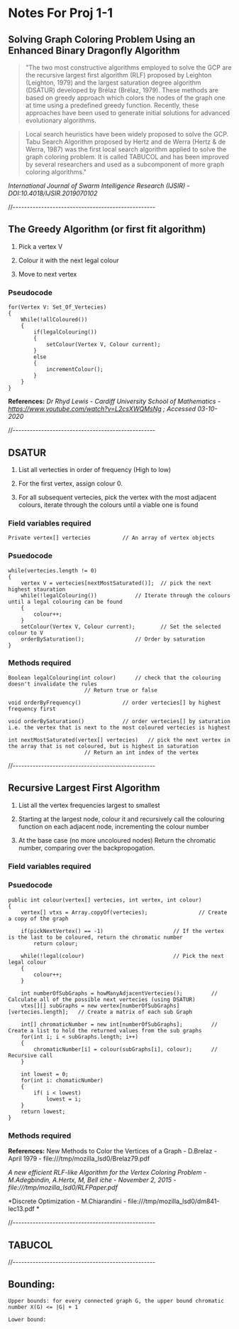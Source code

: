 # Notes For Proj 1-1

## Solving Graph Coloring Problem Using an Enhanced Binary Dragonfly Algorithm

>"The two most constructive algorithms employed to solve the GCP are the recursive largest first algorithm (RLF) proposed by Leighton (Leighton, 1979) and the largest saturation degree algorithm (DSATUR) developed by Brélaz (Brélaz, 1979). These methods are based on greedy approach which colors the nodes of the graph one at time using a predefined greedy function. Recently, these approaches have been used to generate initial solutions for advanced evolutionary algorithms.

>Local search heuristics have been widely proposed to solve the GCP. Tabu Search Algorithm proposed by Hertz and de Werra (Hertz & de Werra, 1987) was the first local search algorithm applied to solve the graph coloring problem. It is called TABUCOL and has been improved by several researchers and used as a subcomponent of more graph coloring algorithms."

*International Journal of Swarm Intelligence Research (IJSIR) - DOI:10.4018/IJSIR.2019070102*

//--------------------------------------------------

## The Greedy Algorithm (or first fit algorithm)

1. Pick a vertex V

2. Colour it with the next legal colour

3. Move to next vertex

### Pseudocode

	for(Vertex V: Set_Of_Vertecies)
	{
		While(!allColoured())
		{
			if(legalColouring())		
			{
				setColour(Vertex V, Colour current);
			}		
			else
			{
				incrementColour();
			}
		}
	}
	
	


 **References:**
 *Dr Rhyd Lewis - Cardiff University School of Mathematics - https://www.youtube.com/watch?v=L2csXWQMsNg ; Accessed 03-10-2020*

//--------------------------------------------------

## DSATUR

1. List all vertecties in order of frequency (High to low)

2. For the first vertex, assign colour 0.

3. For all subsequent vertecies, pick the vertex with the most adjacent colours, iterate through the colours until a viable one is found
	
### Field variables required
	
	Private vertex[] vertecies			// An array of vertex objects 
	
	
### Psuedocode

	while(vertecies.length != 0)
	{
		vertex V = vertecies[nextMostSaturated()]; 	// pick the next highest stauration	
		while(!legalColouring())			// Iterate through the colours until a legal colouring can be found
		{
			colour++;
		}
		setColour(Vertex V, Colour current);		// Set the selected colour to V
		orderBySaturation();				// Order by saturation 
	}


### Methods required

	Boolean legalColouring(int colour)		// check that the colouring doesn't invalidate the rules	
							// Return true or false

	void orderByFrequency()				// order vertecies[] by highest frequency first

	void orderBySaturation()			// order vertecies[] by saturation i.e. the vertex that is next to the most coloured vertecies is highest

	int nextMostSaturated(vertex[] vertecies)	// pick the next vertex in the array that is not coloured, but is highest in saturation
							// Return an int index of the vertex
	
//--------------------------------------------------

## Recursive Largest First Algorithm

1. List all the vertex frequencies largest to smallest

2. Starting at the largest node, colour it and recursively call the colouring function on each adjacent node, incrementing the colour number

3. At the base case (no more uncoloured nodes) Return the chromatic number, comparing over the backpropogation.

### Field variables required

### Psuedocode

	public int colour(vertex[] vertecies, int vertex, int colour)
	{
		vertex[] vtxs = Array.copyOf(vertecies);				// Create a copy of the graph
		
		if(pickNextVertex() == -1)						// If the vertex is the last to be coloured, return the chromatic number
			return colour;
		
		while(!legal(colour)							// Pick the next legal colour
		{
			colour++;
		}
		
		int numberOfSubGraphs = howManyAdjacentVertecies();			// Calculate all of the possible next vertecies (using DSATUR)
		vtxs[][] subGraphs = new vertex[numberOfSubGraphs][vertecies.length];	// Create a matrix of each sub Graph
	
		int[] chromaticNumber = new int[numberOfSubGraphs];			// Create a list to hold the returned values from the sub graphs
		for(int i; i < subGraphs.length; i++)
		{
			chromaticNumber[i] = colour(subGraphs[i], colour);		// Recursive call
		}
		
		int lowest = 0;
		for(int i: chomaticNumber)
		{
			if( i < lowest)
				lowest = i;
		}
		return lowest;
	}

### Methods required

**References:**
New Methods to Color the Vertices of a Graph - D.Brelaz - April 1979 - file:///tmp/mozilla_lsd0/Brelaz79.pdf

*A new efficient RLF-like Algorithm for the Vertex Coloring Problem - M.Adegbindin, A.Hertx, M, Bell ̈ıche - November 2, 2015  - file:///tmp/mozilla_lsd0/RLFPaper.pdf*

*Discrete Optimization - M.Chiarandini - file:///tmp/mozilla_lsd0/dm841-lec13.pdf *

//--------------------------------------------------

## TABUCOL

//--------------------------------------------------

## Bounding:

	Upper bounds: for every connected graph G, the upper bound chromatic number X(G) <= |G| + 1

	Lower bound: 




